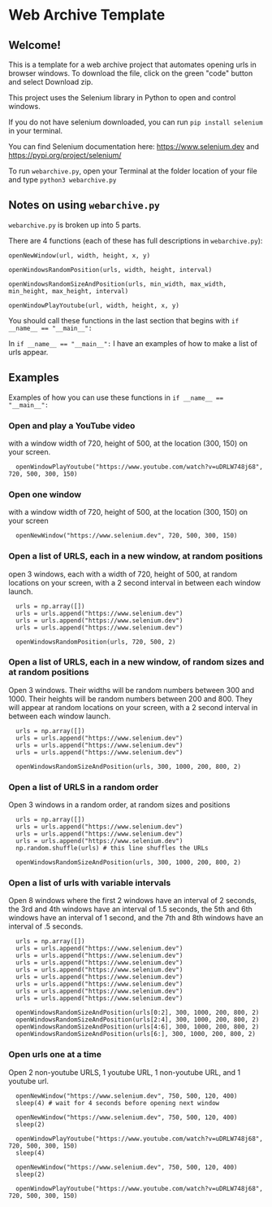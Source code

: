 # Web Archive Template

## Welcome!
This is a template for a web archive project that automates opening urls in browser windows. To download the file, click on the green "code" button and select Download zip.

This project uses the Selenium library in Python to open and control windows.

If you do not have selenium downloaded, you can run `pip install selenium` in your terminal.

You can find Selenium documentation here: https://www.selenium.dev and https://pypi.org/project/selenium/

To run `webarchive.py`, open your Terminal at the folder location of your file and type `python3 webarchive.py`

## Notes on using `webarchive.py`
`webarchive.py` is broken up into 5 parts.

There are 4 functions (each of these has full descriptions in `webarchive.py`):

`openNewWindow(url, width, height, x, y)`

`openWindowsRandomPosition(urls, width, height, interval)`

`openWindowsRandomSizeAndPosition(urls, min_width, max_width, min_height, max_height, interval)`

`openWindowPlayYoutube(url, width, height, x, y)`

You should call these functions in the last section that begins with `if __name__ == "__main__":`

In `if __name__ == "__main__":` I have an examples of how to make a list of urls appear.

## Examples

Examples of how you can use these functions in `if __name__ == "__main__":`

### Open and play a YouTube video
with a window width of 720, height of 500, at the location (300, 150) on your screen.
```
  openWindowPlayYoutube("https://www.youtube.com/watch?v=uDRLW748j68", 720, 500, 300, 150)
```

### Open one window
with a window width of 720, height of 500, at the location (300, 150) on your screen
```
  openNewWindow("https://www.selenium.dev", 720, 500, 300, 150)
```

### Open a list of URLS, each in a new window, at random positions
open 3 windows, each with a width of 720, height of 500, at random locations on your screen, with a 2 second interval in between each window launch.
```
  urls = np.array([])
  urls = urls.append("https://www.selenium.dev")
  urls = urls.append("https://www.selenium.dev")
  urls = urls.append("https://www.selenium.dev")

  openWindowsRandomPosition(urls, 720, 500, 2)
```

### Open a list of URLS, each in a new window, of random sizes and at random positions
Open 3 windows. Their widths will be random numbers between 300 and 1000. Their heights will be random numbers between 200 and 800. They will appear at random locations on your screen, with a 2 second interval in between each window launch.
```
  urls = np.array([])
  urls = urls.append("https://www.selenium.dev")
  urls = urls.append("https://www.selenium.dev")
  urls = urls.append("https://www.selenium.dev")

  openWindowsRandomSizeAndPosition(urls, 300, 1000, 200, 800, 2)
```

### Open a list of URLS in a random order
Open 3 windows in a random order, at random sizes and positions
```
  urls = np.array([])
  urls = urls.append("https://www.selenium.dev")
  urls = urls.append("https://www.selenium.dev")
  urls = urls.append("https://www.selenium.dev")
  np.random.shuffle(urls) # this line shuffles the URLs

  openWindowsRandomSizeAndPosition(urls, 300, 1000, 200, 800, 2)
```

### Open a list of urls with variable intervals
Open 8 windows where the first 2 windows have an interval of 2 seconds, the 3rd and 4th windows have an interval of 1.5 seconds, the 5th and 6th windows have an interval of 1 second, and the 7th and 8th windows have an interval of .5 seconds.
```
  urls = np.array([])
  urls = urls.append("https://www.selenium.dev")
  urls = urls.append("https://www.selenium.dev")
  urls = urls.append("https://www.selenium.dev")
  urls = urls.append("https://www.selenium.dev")
  urls = urls.append("https://www.selenium.dev")
  urls = urls.append("https://www.selenium.dev")
  urls = urls.append("https://www.selenium.dev")
  urls = urls.append("https://www.selenium.dev")

  openWindowsRandomSizeAndPosition(urls[0:2], 300, 1000, 200, 800, 2)
  openWindowsRandomSizeAndPosition(urls[2:4], 300, 1000, 200, 800, 2)
  openWindowsRandomSizeAndPosition(urls[4:6], 300, 1000, 200, 800, 2)
  openWindowsRandomSizeAndPosition(urls[6:], 300, 1000, 200, 800, 2)

```

### Open urls one at a time
Open 2 non-youtube URLS, 1 youtube URL, 1 non-youtube URL, and 1 youtube url.
```
  openNewWindow("https://www.selenium.dev", 750, 500, 120, 400)
  sleep(4) # wait for 4 seconds before opening next window

  openNewWindow("https://www.selenium.dev", 750, 500, 120, 400)
  sleep(2)

  openWindowPlayYoutube("https://www.youtube.com/watch?v=uDRLW748j68", 720, 500, 300, 150)
  sleep(4)

  openNewWindow("https://www.selenium.dev", 750, 500, 120, 400)
  sleep(2)

  openWindowPlayYoutube("https://www.youtube.com/watch?v=uDRLW748j68", 720, 500, 300, 150)

```
